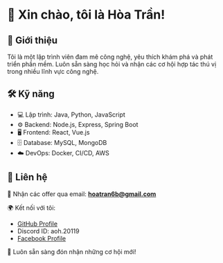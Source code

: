 # 👋 Xin chào, tôi là Hòa Trần!

## 🚀 Giới thiệu  
Tôi là một lập trình viên đam mê công nghệ, yêu thích khám phá và phát triển phần mềm. Luôn sẵn sàng học hỏi và nhận các cơ hội hợp tác thú vị trong nhiều lĩnh vực công nghệ.  

## 🛠 Kỹ năng  
- 💻 Lập trình: Java, Python, JavaScript  
- ⚙️ Backend: Node.js, Express, Spring Boot  
- 🖥️ Frontend: React, Vue.js  
- 🗄️ Database: MySQL, MongoDB  
- ☁️ DevOps: Docker, CI/CD, AWS  

## 📩 Liên hệ  
📧 Nhận các offer qua email: **hoatran6b@gmail.com**  

🌍 Kết nối với tôi: 
- [GitHub Profile](https://github.com/hoatran2k11)
- Discord ID: aoh.20119
- [Facebook Profile](https://www.facebook.com/aoh2011)


🚀 Luôn sẵn sàng đón nhận những cơ hội mới!  
